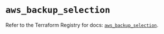 # `aws_backup_selection`

Refer to the Terraform Registry for docs: [`aws_backup_selection`](https://registry.terraform.io/providers/hashicorp/aws/5.37.0/docs/resources/backup_selection).
